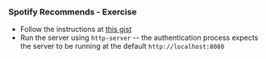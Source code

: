 ### Spotify Recommends - Exercise

* Follow the instructions at [this gist](https://gist.github.com/MrSkinny/de578cbd2cc6335a8b6a095ed3762738)
* Run the server using `http-server` -- the authentication process expects the server to be running at the default `http://localhost:8080`

